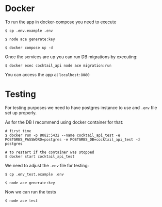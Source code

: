 # Docker
To run the app in docker-compose you need to execute
```
$ cp .env.example .env

$ node ace generate:key

$ docker compose up -d
```
Once the services are up you can run DB migrations by executing:
```
$ docker exec cocktail_api node ace migration:run
```

You can access the app at `localhost:8080`

# Testing

For testing purposes we need to have postgres instance to use and `.env` file set up properly.

As for the DB I recommend using docker container for that:
```
# first time
$ docker run -p 8082:5432 --name cocktail_api_test -e POSTGRES_PASSWORD=postgres -e POSTGRES_DB=cocktail_api_test -d postgres

# to restart if the container was stopped
$ docker start cocktail_api_test
```

We need to adjust the `.env` file for testing:
```
$ cp .env_test.example .env

$ node ace generate:key
```

Now we can run the tests
```
$ node ace test
```
